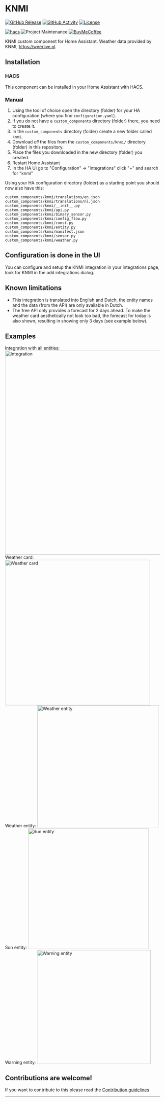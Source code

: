 # KNMI

[![GitHub Release][releases-shield]][releases]
[![GitHub Activity][commits-shield]][commits]
[![License][license-shield]](LICENSE)

[![hacs][hacsbadge]][hacs]
![Project Maintenance][maintenance-shield]
[![BuyMeCoffee][buymecoffeebadge]][buymecoffee]

KNMI custom component for Home Assistant.
Weather data provided by KNMI, https://weerlive.nl.

## Installation

### HACS

This component can be installed in your Home Assistant with HACS.


### Manual

1. Using the tool of choice open the directory (folder) for your HA configuration (where you find `configuration.yaml`).
2. If you do not have a `custom_components` directory (folder) there, you need to create it.
3. In the `custom_components` directory (folder) create a new folder called `knmi`.
4. Download _all_ the files from the `custom_components/knmi/` directory (folder) in this repository.
5. Place the files you downloaded in the new directory (folder) you created.
6. Restart Home Assistant
7. In the HA UI go to "Configuration" -> "Integrations" click "+" and search for "knmi"

Using your HA configuration directory (folder) as a starting point you should now also have this:

```text
custom_components/knmi/translations/en.json
custom_components/knmi/translations/nl.json
custom_components/knmi/__init__.py
custom_components/knmi/api.py
custom_components/knmi/binary_sensor.py
custom_components/knmi/config_flow.py
custom_components/knmi/const.py
custom_components/knmi/entity.py
custom_components/knmi/manifest.json
custom_components/knmi/sensor.py
custom_components/knmi/weather.py
```

## Configuration is done in the UI

You can configure and setup the KNMI integration in your integrations page, look for KNMI in the add integrations dialog.

## Known limitations

 - This integration is translated into English and Dutch, the entity names and the data (from the API) are only available in Dutch.
 - The free API only provides a forecast for 2 days ahead. To make the weather card aesthetically not look too bad, the forecast for today is also shown, resulting in showing only 3 days (see example below).

## Examples
Integration with all entities:
<img width="662" alt="Integration" src="https://user-images.githubusercontent.com/2211503/179353840-009a710e-94b9-41a7-9efd-b9dd98ae5b66.png">
Weather card:
<img width="472" alt="Weather card" src="https://user-images.githubusercontent.com/2211503/179353837-a535059b-b5b6-462a-8519-3bb15dd3fdab.png">
Weather entity:
<img width="396" alt="Weather entity" src="https://user-images.githubusercontent.com/2211503/179353844-32d9c826-5701-4264-91e4-894c797b4e0d.png">
Sun entity:
<img width="392" alt="Sun entity" src="https://user-images.githubusercontent.com/2211503/179353841-8376e62f-1bd8-4ee2-ae16-14e1dde41c9f.png">
Warning entity:
<img width="370" alt="Warning entity" src="https://user-images.githubusercontent.com/2211503/179353843-fee87e24-eabd-4d44-a58c-b933cfe4625c.png">


## Contributions are welcome!

If you want to contribute to this please read the [Contribution guidelines](CONTRIBUTING.md)

***

[knmi]: https://github.com/golles/ha-knmi
[buymecoffee]: https://www.buymeacoffee.com/golles
[buymecoffeebadge]: https://img.shields.io/badge/buy%20me%20a%20coffee-donate-yellow.svg?style=for-the-badge
[commits-shield]: https://img.shields.io/github/commit-activity/y/golles/ha-knmi.svg?style=for-the-badge
[commits]: https://github.com/golles/ha-knmi/commits/main
[hacs]: https://github.com/custom-components/hacs
[hacsbadge]: https://img.shields.io/badge/HACS-Custom-orange.svg?style=for-the-badge
[license-shield]: https://img.shields.io/github/license/golles/ha-knmi.svg?style=for-the-badge
[maintenance-shield]: https://img.shields.io/badge/maintainer-golles-blue.svg?style=for-the-badge
[releases-shield]: https://img.shields.io/github/release/golles/ha-knmi.svg?style=for-the-badge
[releases]: https://github.com/golles/ha-knmi/releases
